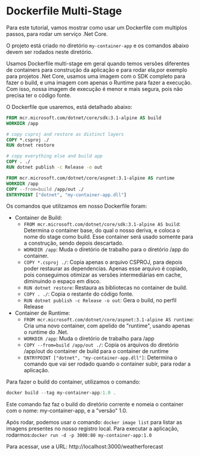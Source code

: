 Dockerfile Multi-Stage
======================

Para este tutorial, vamos mostrar como usar um Dockerfile com multiplos passos, para rodar um serviço .Net Core.

O projeto está criado no diretório ```my-container-app``` e os comandos abaixo devem ser rodados neste diretório.

Usamos Dockerfile multi-stage em geral quando temos versões diferentes de containers para construção da aplicação e para rodar ela,por exemplo para projetos .Net Core, usamos uma imagem com o SDK completo para fazer o build, e uma imagem com apenas o Runtime para fazer a execução. Com isso, nossa imagem de execução é menor e mais segura, pois não precisa ter o código fonte.

O Dockerfile que usaremos, está detalhado abaixo:

```Dockerfile
FROM mcr.microsoft.com/dotnet/core/sdk:3.1-alpine AS build
WORKDIR /app

# copy csproj and restore as distinct layers
COPY *.csproj ./
RUN dotnet restore

# copy everything else and build app
COPY . ./
RUN dotnet publish -c Release -o out

FROM mcr.microsoft.com/dotnet/core/aspnet:3.1-alpine AS runtime
WORKDIR /app
COPY --from=build /app/out ./
ENTRYPOINT ["dotnet", "my-container-app.dll"]
```

Os comandos que utilizamos em nosso Dockerfile foram:

- Container de Build:
  - ```FROM mcr.microsoft.com/dotnet/core/sdk:3.1-alpine AS build```: Determina o container base, do qual o nosso deriva, e coloca o nome do stage como build. Esse container será usado somente para a construção, sendo depois descartado.
  - ```WORKDIR /app```: Muda o diretório de trabalho para o diretório /app do container.
  - ```COPY *.csproj ./```: Copia apenas o arquivo CSPROJ, para depois poder restaurar as dependencias. Apenas esse arquivo é copiado, pois conseguimos otimizar as versões intermediárias em cache, diminuindo o espaço em disco.
  - ```RUN dotnet restore```: Restaura as bibliotecas no container de build.
  - ```COPY . ./```: Copia o restante do código fonte.
  - ```RUN dotnet publish -c Release -o out```: Gera o build, no perfil Release
- Container de Runtime:
  - ```FROM mcr.microsoft.com/dotnet/core/aspnet:3.1-alpine AS runtime```: Cria uma novo container, com apelido de "runtime", usando apenas o runtime do .Net.
  - ```WORKDIR /app```: Muda o diretório de trabalho para /app
  - ```COPY --from=build /app/out ./```: Copia os arquivos do diretório /app/out do container de build para o container de runtime
  - ```ENTRYPOINT ["dotnet", "my-container-app.dll"]```: Determina o comando que vai ser rodado quando o container subir, para rodar a aplicação.

Para fazer o build do container, utilizamos o comando:

```Powershell
docker build --tag my-container-app:1.0 .
```

Este comando faz faz o build do diretório corrente e nomeia o container com o nome: my-container-app, e a "versão" 1.0.

Após rodar, podemos usar o comando: ```docker image list``` para listar as imagens presentes no nosso registro local. Para executar a aplicação, rodarmos:```docker run -d -p 3000:80 my-container-app:1.0```

Para acessar, use a URL: http://localhost:3000/weatherforecast
